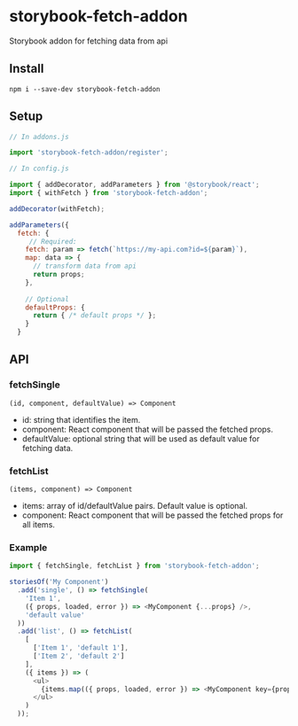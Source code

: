 # storybook-fetch-addon
Storybook addon for fetching data from api

## Install

```
npm i --save-dev storybook-fetch-addon
```

## Setup

```js
// In addons.js

import 'storybook-fetch-addon/register';
```

```js
// In config.js

import { addDecorator, addParameters } from '@storybook/react';
import { withFetch } from 'storybook-fetch-addon';

addDecorator(withFetch);

addParameters({
  fetch: {
     // Required:
    fetch: param => fetch(`https://my-api.com?id=${param}`),
    map: data => { 
      // transform data from api
      return props;
    },
    
    // Optional
    defaultProps: {
      return { /* default props */ };
    }
  }
```

## API

### fetchSingle

`(id, component, defaultValue) => Component`

* id: string that identifies the item.
* component: React component that will be passed the fetched props.
* defaultValue: optional string that will be used as default value for fetching data.


### fetchList

`(items, component) => Component`

* items: array of id/defaultValue pairs. Default value is optional.
* component: React component that will be passed the fetched props for all items.

### Example

```js
import { fetchSingle, fetchList } from 'storybook-fetch-addon';

storiesOf('My Component')
  .add('single', () => fetchSingle(
    'Item 1', 
    ({ props, loaded, error }) => <MyComponent {...props} />,
    'default value'
  ))
  .add('list', () => fetchList(
    [
      ['Item 1', 'default 1'],
      ['Item 2', 'default 2']
    ],
    ({ items }) => (
      <ul>
        {items.map(({ props, loaded, error }) => <MyComponent key={props.id} {...props} />)}
      </ul>
    )
  ));
```
